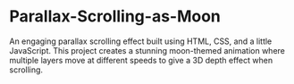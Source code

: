 # Parallax-Scrolling-as-Moon
An engaging parallax scrolling effect built using HTML, CSS, and a little JavaScript. This project creates a stunning moon-themed animation where multiple layers move at different speeds to give a 3D depth effect when scrolling.

